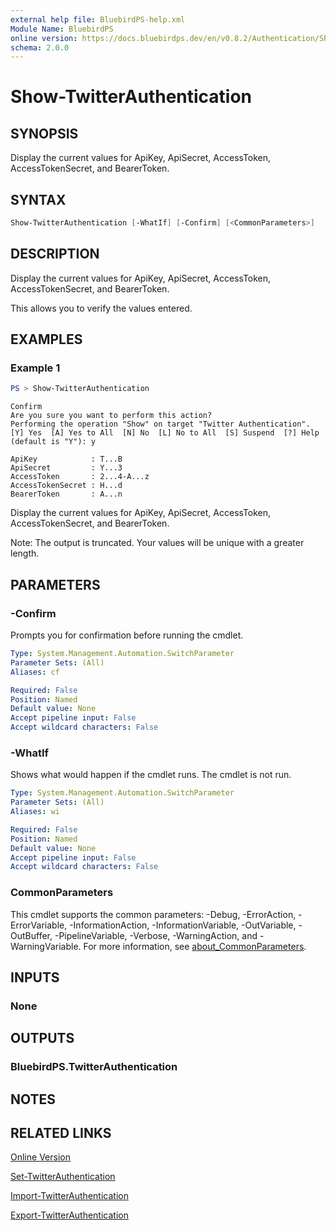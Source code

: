 ```yaml
---
external help file: BluebirdPS-help.xml
Module Name: BluebirdPS
online version: https://docs.bluebirdps.dev/en/v0.8.2/Authentication/Show-TwitterAuthentication/
schema: 2.0.0
---
```


# Show-TwitterAuthentication

## SYNOPSIS

Display the current values for ApiKey, ApiSecret, AccessToken, AccessTokenSecret, and BearerToken.

## SYNTAX

```powershell
Show-TwitterAuthentication [-WhatIf] [-Confirm] [<CommonParameters>]
```

## DESCRIPTION

Display the current values for ApiKey, ApiSecret, AccessToken, AccessTokenSecret, and BearerToken.

This allows you to verify the values entered.

## EXAMPLES

### Example 1

```powershell
PS > Show-TwitterAuthentication
```

```text
Confirm
Are you sure you want to perform this action?
Performing the operation "Show" on target "Twitter Authentication".
[Y] Yes  [A] Yes to All  [N] No  [L] No to All  [S] Suspend  [?] Help (default is "Y"): y

ApiKey            : T...B
ApiSecret         : Y...3
AccessToken       : 2...4-A...z
AccessTokenSecret : H...d
BearerToken       : A...n
```

Display the current values for ApiKey, ApiSecret, AccessToken, AccessTokenSecret, and BearerToken.

Note: The output is truncated. Your values will be unique with a greater length.

## PARAMETERS

### -Confirm

Prompts you for confirmation before running the cmdlet.

```yaml
Type: System.Management.Automation.SwitchParameter
Parameter Sets: (All)
Aliases: cf

Required: False
Position: Named
Default value: None
Accept pipeline input: False
Accept wildcard characters: False
```

### -WhatIf

Shows what would happen if the cmdlet runs.
The cmdlet is not run.

```yaml
Type: System.Management.Automation.SwitchParameter
Parameter Sets: (All)
Aliases: wi

Required: False
Position: Named
Default value: None
Accept pipeline input: False
Accept wildcard characters: False
```

### CommonParameters

This cmdlet supports the common parameters: -Debug, -ErrorAction, -ErrorVariable, -InformationAction, -InformationVariable, -OutVariable, -OutBuffer, -PipelineVariable, -Verbose, -WarningAction, and -WarningVariable. For more information, see [about_CommonParameters](http://go.microsoft.com/fwlink/?LinkID=113216).

## INPUTS

### None

## OUTPUTS

### BluebirdPS.TwitterAuthentication

## NOTES

## RELATED LINKS

[Online Version](https://docs.bluebirdps.dev/en/v0.8.2/Authentication/Show-TwitterAuthentication)

[Set-TwitterAuthentication](https://docs.bluebirdps.dev/en/v0.8.2/Authentication/Set-TwitterAuthentication)

[Import-TwitterAuthentication](https://docs.bluebirdps.dev/en/v0.8.2/Authentication/Import-TwitterAuthentication)

[Export-TwitterAuthentication](https://docs.bluebirdps.dev/en/v0.8.2/Authentication/Export-TwitterAuthentication)
